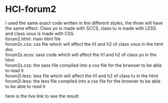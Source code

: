 # HCI-forum2
I used the same exact code written in the different styles, the three will have the same effect. Class yo is made with SCCS, class tu is made with LESS and class vous is made with CSS. <br />
forum2.html: main html file <br />
forum2c.css: css file which will affect the h1 and h2 of class vous in the html doc <br />
forum2s.scss: sass code which will affect the h1 and h2 of class yo in the html <br />
forum2s.css: the sass file compiled into a css file for the brwoser to be able to read it <br />
forum2l.less: less file which will affect the h1 and h2 of class tu in the html <br />
forum2l.less: the less file compiled into a css file for the browser to be able to be able to read it <br />

here is the live link to see the result: <br />

